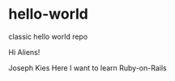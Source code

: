 # hello-world
classic hello world repo

Hi Aliens!

Joseph Kies Here I want to learn Ruby-on-Rails

